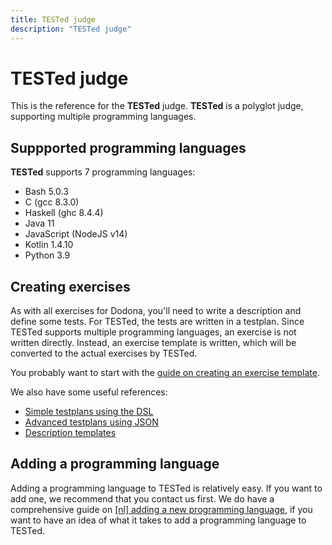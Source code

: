 ```yaml
---
title: TESTed judge
description: "TESTed judge"
---
```


# TESTed judge

This is the reference for the **TESTed** judge.
**TESTed** is a polyglot judge, supporting multiple programming languages.

## Suppported programming languages

**TESTed** supports 7 programming languages:

* Bash 5.0.3
* C (gcc 8.3.0)
* Haskell (ghc 8.4.4)
* Java 11
* JavaScript (NodeJS v14)
* Kotlin 1.4.10
* Python 3.9

## Creating exercises
As with all exercises for Dodona, you'll need to write a description and define some tests. For TESTed, the tests are written in a testplan. Since TESTed supports multiple programming languages, an exercise is not written directly. Instead, an exercise template is written, which will be converted to the actual exercises by TESTed.

You probably want to start with the [guide on creating an exercise template](../../guides/teachers/tested-template-exercise).

We also have some useful references:
- [Simple testplans using the DSL](dsl)
- [Advanced testplans using JSON](json)
- [Description templates](template-description)

## Adding a programming language

Adding a programming language to TESTed is relatively easy. If you want to add one, we recommend that you contact us first.
We do have a comprehensive guide on [\[nl\] adding a new programming language](../../guides/developers/tested-configure-new-programming-language), if you want to have an idea of what it takes to add a programming language to TESTed.
